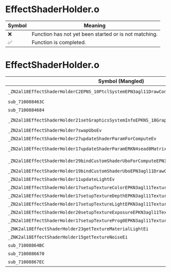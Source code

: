 # EffectShaderHolder.o
| Symbol | Meaning 
| ------------- | ------------- 
| :x: | Function has not yet been started or is not matching. 
| :white_check_mark: | Function is completed. 


# EffectShaderHolder.o
| Symbol (Mangled) | Symbol (Demangled) | Decompiled? |
| ------------- |  ------------- | ------------- |
| `_ZN2al18EffectShaderHolderC2EPNS_10PtclSystemEPN3agl11DrawContextEPNS_14EffectEnvParamE` | `al::EffectShaderHolder::EffectShaderHolder(al::PtclSystem *,agl::DrawContext *,al::EffectEnvParam *)` | :white_check_mark: |
| `sub_710088463C` | `` | :white_check_mark: |
| `sub_7100884684` | `` | :white_check_mark: |
| `_ZN2al18EffectShaderHolder21setGraphicsSystemInfoEPKNS_18GraphicsSystemInfoE` | `al::EffectShaderHolder::setGraphicsSystemInfo(al::GraphicsSystemInfo const*)` | :white_check_mark: |
| `_ZN2al18EffectShaderHolder7swapUboEv` | `al::EffectShaderHolder::swapUbo(void)` | :white_check_mark: |
| `_ZN2al18EffectShaderHolder27updateShaderParamForComputeEv` | `al::EffectShaderHolder::updateShaderParamForCompute(void)` | :white_check_mark: |
| `_ZN2al18EffectShaderHolder17updateShaderParamERKN4sead8Matrix34IfEE` | `al::EffectShaderHolder::updateShaderParam(sead::Matrix34<float> const&)` | :white_check_mark: |
| `_ZN2al18EffectShaderHolder29bindCustomShaderUboForComputeEPN3agl11DrawContextE` | `al::EffectShaderHolder::bindCustomShaderUboForCompute(agl::DrawContext *)` | :white_check_mark: |
| `_ZN2al18EffectShaderHolder19bindCustomShaderUboEPN3agl11DrawContextE` | `al::EffectShaderHolder::bindCustomShaderUbo(agl::DrawContext *)` | :white_check_mark: |
| `_ZN2al18EffectShaderHolder11updateLightEv` | `al::EffectShaderHolder::updateLight(void)` | :white_check_mark: |
| `_ZN2al18EffectShaderHolder17setupTextureColorEPKN3agl11TextureDataE` | `al::EffectShaderHolder::setupTextureColor(agl::TextureData const*)` | :white_check_mark: |
| `_ZN2al18EffectShaderHolder17setupTextureDepthEPKN3agl11TextureDataE` | `al::EffectShaderHolder::setupTextureDepth(agl::TextureData const*)` | :white_check_mark: |
| `_ZN2al18EffectShaderHolder17setupTextureLightEPKN3agl11TextureDataE` | `al::EffectShaderHolder::setupTextureLight(agl::TextureData const*)` | :white_check_mark: |
| `_ZN2al18EffectShaderHolder20setupTextureExposureEPKN3agl11TextureDataE` | `al::EffectShaderHolder::setupTextureExposure(agl::TextureData const*)` | :white_check_mark: |
| `_ZN2al18EffectShaderHolder17setupTextureProg0EPKN3agl11TextureDataE` | `al::EffectShaderHolder::setupTextureProg0(agl::TextureData const*)` | :white_check_mark: |
| `_ZNK2al18EffectShaderHolder23getTextureMaterialLightEi` | `al::EffectShaderHolder::getTextureMaterialLight(int)const` | :white_check_mark: |
| `_ZNK2al18EffectShaderHolder15getTextureNoiseEi` | `al::EffectShaderHolder::getTextureNoise(int)const` | :white_check_mark: |
| `sub_71008864BC` | `` | :white_check_mark: |
| `sub_7100886670` | `` | :white_check_mark: |
| `sub_71008867EC` | `` | :white_check_mark: |
